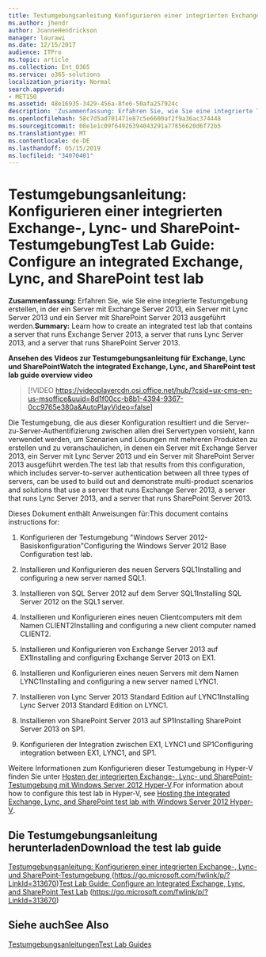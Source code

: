 ```yaml
---
title: Testumgebungsanleitung Konfigurieren einer integrierten Exchange-, Lync- und SharePoint-Testumgebung
ms.author: jhendr
author: JoanneHendrickson
manager: laurawi
ms.date: 12/15/2017
audience: ITPro
ms.topic: article
ms.collection: Ent_O365
ms.service: o365-solutions
localization_priority: Normal
search.appverid:
- MET150
ms.assetid: 48e16935-3429-456a-8fe6-50afa257924c
description: 'Zusammenfassung: Erfahren Sie, wie Sie eine integrierte Testumgebung erstellen, in der ein Server mit Exchange Server 2013, ein Server mit Lync Server 2013 und ein Server mit SharePoint Server 2013 ausgeführt werden.'
ms.openlocfilehash: 58c7d5ad701471e87c5e6600af2f9a36ac374448
ms.sourcegitcommit: 08e1e1c09f64926394043291a77856620d6f72b5
ms.translationtype: MT
ms.contentlocale: de-DE
ms.lasthandoff: 05/15/2019
ms.locfileid: "34070401"
---
```

# <a name="test-lab-guide-configure-an-integrated-exchange-lync-and-sharepoint-test-lab"></a><span data-ttu-id="8607a-103">Testumgebungsanleitung: Konfigurieren einer integrierten Exchange-, Lync- und SharePoint-Testumgebung</span><span class="sxs-lookup"><span data-stu-id="8607a-103">Test Lab Guide: Configure an integrated Exchange, Lync, and SharePoint test lab</span></span>

 <span data-ttu-id="8607a-104">**Zusammenfassung:** Erfahren Sie, wie Sie eine integrierte Testumgebung erstellen, in der ein Server mit Exchange Server 2013, ein Server mit Lync Server 2013 und ein Server mit SharePoint Server 2013 ausgeführt werden.</span><span class="sxs-lookup"><span data-stu-id="8607a-104">**Summary:** Learn how to create an integrated test lab that contains a server that runs Exchange Server 2013, a server that runs Lync Server 2013, and a server that runs SharePoint Server 2013.</span></span>
 
<span data-ttu-id="8607a-105">**Ansehen des Videos zur Testumgebungsanleitung für Exchange, Lync und SharePoint**</span><span class="sxs-lookup"><span data-stu-id="8607a-105">**Watch the integrated Exchange, Lync, and SharePoint test lab guide overview video**</span></span>

> [!VIDEO https://videoplayercdn.osi.office.net/hub/?csid=ux-cms-en-us-msoffice&uuid=8d1f00cc-b8b1-4394-9367-0cc9765e380a&AutoPlayVideo=false]
 
<span data-ttu-id="8607a-106">Die Testumgebung, die aus dieser Konfiguration resultiert und die Server-zu-Server-Authentifizierung zwischen allen drei Servertypen vorsieht, kann verwendet werden, um Szenarien und Lösungen mit mehreren Produkten zu erstellen und zu veranschaulichen, in denen ein Server mit Exchange Server 2013, ein Server mit Lync Server 2013 und ein Server mit SharePoint Server 2013 ausgeführt werden.</span><span class="sxs-lookup"><span data-stu-id="8607a-106">The test lab that results from this configuration, which includes server-to-server authentication between all three types of servers, can be used to build out and demonstrate multi-product scenarios and solutions that use a server that runs Exchange Server 2013, a server that runs Lync Server 2013, and a server that runs SharePoint Server 2013.</span></span>
  
<span data-ttu-id="8607a-107">Dieses Dokument enthält Anweisungen für:</span><span class="sxs-lookup"><span data-stu-id="8607a-107">This document contains instructions for:</span></span>
  
1. <span data-ttu-id="8607a-108">Konfigurieren der Testumgebung "Windows Server 2012-Basiskonfiguration"</span><span class="sxs-lookup"><span data-stu-id="8607a-108">Configuring the Windows Server 2012 Base Configuration test lab.</span></span>
    
2. <span data-ttu-id="8607a-109">Installieren und Konfigurieren des neuen Servers SQL1</span><span class="sxs-lookup"><span data-stu-id="8607a-109">Installing and configuring a new server named SQL1.</span></span>
    
3. <span data-ttu-id="8607a-110">Installieren von SQL Server 2012 auf dem Server SQL1</span><span class="sxs-lookup"><span data-stu-id="8607a-110">Installing SQL Server 2012 on the SQL1 server.</span></span>
    
4. <span data-ttu-id="8607a-111">Installieren und Konfigurieren eines neuen Clientcomputers mit dem Namen CLIENT2</span><span class="sxs-lookup"><span data-stu-id="8607a-111">Installing and configuring a new client computer named CLIENT2.</span></span>
    
5. <span data-ttu-id="8607a-112">Installieren und Konfigurieren von Exchange Server 2013 auf EX1</span><span class="sxs-lookup"><span data-stu-id="8607a-112">Installing and configuring Exchange Server 2013 on EX1.</span></span>
    
6. <span data-ttu-id="8607a-113">Installieren und Konfigurieren eines neuen Servers mit dem Namen LYNC1</span><span class="sxs-lookup"><span data-stu-id="8607a-113">Installing and configuring a new server named LYNC1.</span></span>
    
7. <span data-ttu-id="8607a-114">Installieren von Lync Server 2013 Standard Edition auf LYNC1</span><span class="sxs-lookup"><span data-stu-id="8607a-114">Installing Lync Server 2013 Standard Edition on LYNC1.</span></span>
    
8. <span data-ttu-id="8607a-115">Installieren von SharePoint Server 2013 auf SP1</span><span class="sxs-lookup"><span data-stu-id="8607a-115">Installing SharePoint Server 2013 on SP1.</span></span>
    
9. <span data-ttu-id="8607a-116">Konfigurieren der Integration zwischen EX1, LYNC1 und SP1</span><span class="sxs-lookup"><span data-stu-id="8607a-116">Configuring integration between EX1, LYNC1, and SP1.</span></span>
    
<span data-ttu-id="8607a-117">Weitere Informationen zum Konfigurieren dieser Testumgebung in Hyper-V finden Sie unter [Hosten der integrierten Exchange-, Lync- und SharePoint-Testumgebung mit Windows Server 2012 Hyper-V](https://social.technet.microsoft.com/wiki/contents/articles/18483.hosting-the-integrated-exchange-lync-and-sharepoint-test-lab-with-windows-server-2012-hyper-v.aspx).</span><span class="sxs-lookup"><span data-stu-id="8607a-117">For information about how to configure this test lab in Hyper-V, see [Hosting the integrated Exchange, Lync, and SharePoint test lab with Windows Server 2012 Hyper-V](https://social.technet.microsoft.com/wiki/contents/articles/18483.hosting-the-integrated-exchange-lync-and-sharepoint-test-lab-with-windows-server-2012-hyper-v.aspx).</span></span>
  
## <a name="download-the-test-lab-guide"></a><span data-ttu-id="8607a-118">Die Testumgebungsanleitung herunterladen</span><span class="sxs-lookup"><span data-stu-id="8607a-118">Download the test lab guide</span></span>

<span data-ttu-id="8607a-119">[Testumgebungsanleitung: Konfigurieren einer integrierten Exchange-, Lync- und SharePoint-Testumgebung ](https://go.microsoft.com/fwlink/p/?LinkId=313670) (https://go.microsoft.com/fwlink/p/?LinkId=313670)</span><span class="sxs-lookup"><span data-stu-id="8607a-119">[Test Lab Guide: Configure an Integrated Exchange, Lync, and SharePoint Test Lab](https://go.microsoft.com/fwlink/p/?LinkId=313670) (https://go.microsoft.com/fwlink/p/?LinkId=313670)</span></span>
  
## <a name="see-also"></a><span data-ttu-id="8607a-120">Siehe auch</span><span class="sxs-lookup"><span data-stu-id="8607a-120">See Also</span></span>

[<span data-ttu-id="8607a-121">Testumgebungsanleitungen</span><span class="sxs-lookup"><span data-stu-id="8607a-121">Test Lab Guides</span></span>](https://go.microsoft.com/fwlink/p/?LinkId=202817)




